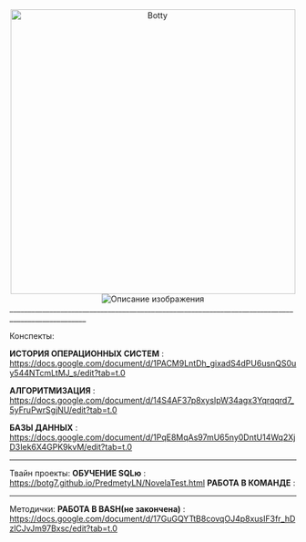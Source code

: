 <div align="center">
    <img src="https://media.tenor.com/uQHOCWdnoeYAAAAi/astro-bot.gif" alt="Botty" width="500"/>
</div>





<div align="center">
    <img src="https://camo.githubusercontent.com/053274ea98d1710513e6e8a114a0a1eac462f7a75bffbde7d1aaddab14dee182/68747470733a2f2f6b6f6d617265762e636f6d2f67687076632f3f757365726e616d653d4e617a756b6572267374796c653d666c61742d73717561726526636f6c6f723d626c7565" alt="Описание изображения" />
</div>
___________________________________________________________________________________________________

Конспекты: 

**ИСТОРИЯ ОПЕРАЦИОННЫХ СИСТЕМ** : https://docs.google.com/document/d/1PACM9LntDh_gixadS4dPU6usnQS0uy544NTcmLtMJ_s/edit?tab=t.0

**АЛГОРИТМИЗАЦИЯ** : https://docs.google.com/document/d/14S4AF37p8xysIpW34agx3Yqrqqrd7_5yFruPwrSgjNU/edit?tab=t.0

**БАЗЫ ДАННЫХ** : https://docs.google.com/document/d/1PqE8MqAs97mU65ny0DntU14Wq2XjD3Iek6X4GPK9kvM/edit?tab=t.0

___________________________________________________________________________________________________

Твайн проекты:
**ОБУЧЕНИЕ SQLю** : https://botg7.github.io/PredmetyLN/NovelaTest.html
**РАБОТА В КОМАНДЕ** : 
___________________________________________________________________________________________________

Методички:
**РАБОТА В BASH(не закончена)** : https://docs.google.com/document/d/17GuGQYTtB8covqOJ4p8xusIF3fr_hDzlCJvJm97Bxsc/edit?tab=t.0
